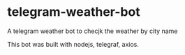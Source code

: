 # telegram-weather-bot

A telegram weather bot to checjk the weather by city name

This bot was built with nodejs, telegraf, axios.
